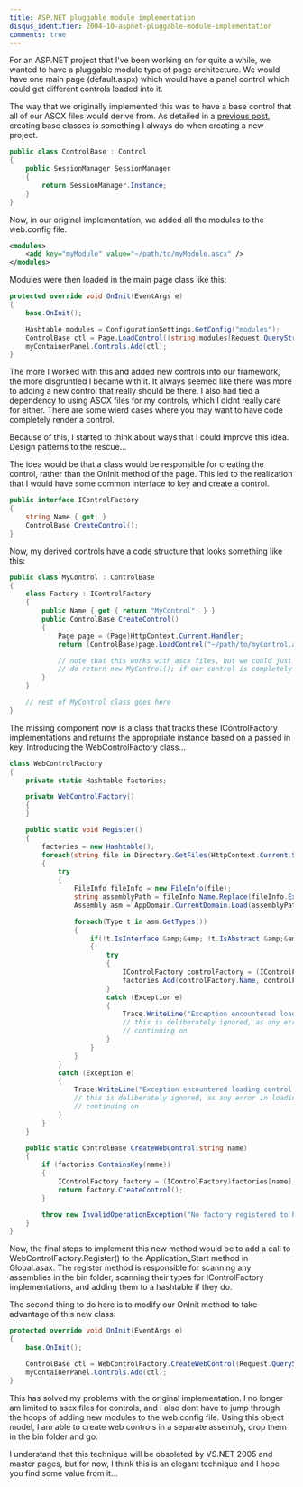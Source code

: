 ```yaml
---
title: ASP.NET pluggable module implementation
disqus_identifier: 2004-10-aspnet-pluggable-module-implementation
comments: true
---
```


For an ASP.NET project that I've been working on for quite a while, we wanted to have a pluggable module type of page architecture. We would have one main page (default.aspx) which would have a panel control which could get different controls loaded into it.

The way that we originally implemented this was to have a base control that all of our ASCX files would derive from. As detailed in a [previous post][1], creating base classes is something I always do when creating a new project.

``` csharp
public class ControlBase : Control
{
    public SessionManager SessionManager
    {
        return SessionManager.Instance;
    }
}
```

Now, in our original implementation, we added all the modules to the web.config file.

``` xml
<modules>
    <add key="myModule" value="~/path/to/myModule.ascx" />
</modules>
```

Modules were then loaded in the main page class like this:

``` csharp
protected override void OnInit(EventArgs e)
{
    base.OnInit();

    Hashtable modules = ConfigurationSettings.GetConfig("modules");
    ControlBase ctl = Page.LoadControl((string)modules[Request.QueryString["module"]]);
    myContainerPanel.Controls.Add(ctl);
}
```

The more I worked with this and added new controls into our framework, the more disgruntled I became with it. It always seemed like there was more to adding a new control that really should be there. I also had tied a dependency to using ASCX files for my controls, which I didnt really care for either. There are some wierd cases where you may want to have code completely render a control.

Because of this, I started to think about ways that I could improve this idea. Design patterns to the rescue...

The idea would be that a class would be responsible for creating the control, rather than the OnInit method of the page. This led to the realization that I would have some common interface to key and create a control.

``` csharp
public interface IControlFactory
{
    string Name { get; }
    ControlBase CreateControl();
}
```

Now, my derived controls have a code structure that looks something like this:

``` csharp
public class MyControl : ControlBase
{
    class Factory : IControlFactory
    {
        public Name { get { return "MyControl"; } }
        public ControlBase CreateControl()
        {
            Page page = (Page)HttpContext.Current.Handler;
            return (ControlBase)page.LoadControl("~/path/to/myControl.ascx");

            // note that this works with ascx files, but we could just as easily
            // do return new MyControl(); if our control is completely rendered with code.
        }
    }

    // rest of MyControl class goes here
}
```

The missing component now is a class that tracks these IControlFactory implementations and returns the appropriate instance based on a passed in key. Introducing the WebControlFactory class...

``` csharp
class WebControlFactory
{
    private static Hashtable factories;

    private WebControlFactory()
    {
    }

    public static void Register()
    {
        factories = new Hashtable();
        foreach(string file in Directory.GetFiles(HttpContext.Current.Server.MapPath("~/bin"), "*.dll"))
        {
            try
            {
                FileInfo fileInfo = new FileInfo(file);
                string assemblyPath = fileInfo.Name.Replace(fileInfo.Extension, "");
                Assembly asm = AppDomain.CurrentDomain.Load(assemblyPath);

                foreach(Type t in asm.GetTypes())
                {
                    if(!t.IsInterface &amp;&amp; !t.IsAbstract &amp;&amp; typeof(IControlFactory).IsAssignableFrom(t))
                    {
                        try
                        {
                            IControlFactory controlFactory = (IControlFactory)Activator.CreateInstance(t);
                            factories.Add(controlFactory.Name, controlFactory);
                        }
                        catch (Exception e)
                        {
                            Trace.WriteLine("Exception encountered loading type '" + t.FullName +  "': " + e.ToString());
                            // this is deliberately ignored, as any error in loading the type should just involve
                            // continuing on
                        }
                    }
                }
            }
            catch (Exception e)
            {
                Trace.WriteLine("Exception encountered loading control: " + e.ToString());
                // this is deliberately ignored, as any error in loading the assembly should just involve
                // continuing on
            }
        }
    }

    public static ControlBase CreateWebControl(string name)
    {
        if (factories.ContainsKey(name))
        {
            IControlFactory factory = (IControlFactory)factories[name];
            return factory.CreateControl();
        }

        throw new InvalidOperationException("No factory registered to handle '" + name + "' controls.");
    }
}
```

Now, the final steps to implement this new method would be to add a call to WebControlFactory.Register() to the Application_Start method in Global.asax. The register method is responsible for scanning any assemblies in the bin folder, scanning their types for IControlFactory implementations, and adding them to a hashtable if they do.

The second thing to do here is to modify our OnInit method to take advantage of this new class:

``` csharp
protected override void OnInit(EventArgs e)
{
    base.OnInit();

    ControlBase ctl = WebControlFactory.CreateWebControl(Request.QueryString["module"]);
    myContainerPanel.Controls.Add(ctl);
}
```

This has solved my problems with the original implementation. I no longer am limited to ascx files for controls, and I also dont have to jump through the hoops of adding new modules to the web.config file. Using this object model, I am able to create web controls in a separate assembly, drop them in the bin folder and go.

I understand that this technique will be obsoleted by VS.NET 2005 and master pages, but for now, I think this is an elegant technique and I hope you find some value from it...

[1]:/2004/07/12/a-useful-session-object-wrapper/
